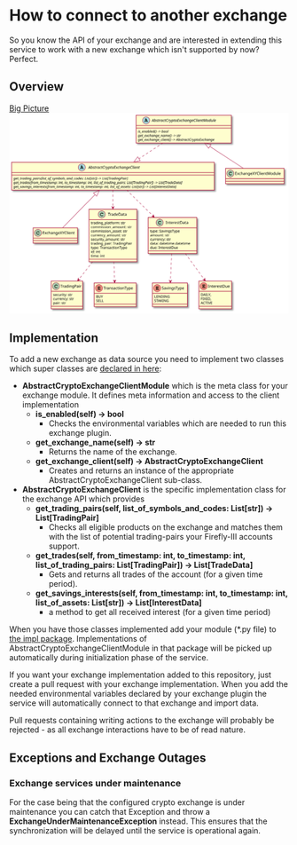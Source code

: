 # How to connect to another exchange

So you know the API of your exchange and are interested in extending this service to work with a new exchange which isn't supported by now?
Perfect.

## Overview

[Big Picture](../../plantuml/overview.svg)
<img src="../../plantuml/overview.svg">

## Implementation

To add a new exchange as data source you need to implement two classes which super classes are [declared in here](./exchange_interface.py):
- **AbstractCryptoExchangeClientModule** which is the meta class for your exchange module. It defines meta information and access to the client implementation
  - **is_enabled(self) -> bool**
    - Checks the environmental variables which are needed to run this exchange plugin.
  - **get_exchange_name(self) -> str**
    - Returns the name of the exchange.
  - **get_exchange_client(self) -> AbstractCryptoExchangeClient**
    - Creates and returns an instance of the appropriate AbstractCryptoExchangeClient sub-class.
- **AbstractCryptoExchangeClient** is the specific implementation class for the exchange API which provides
  - **get_trading_pairs(self, list_of_symbols_and_codes: List[str]) -> List[TradingPair]**
    - Checks all eligible products on the exchange and matches them with the list of potential trading-pairs your Firefly-III accounts support.
  - **get_trades(self, from_timestamp: int, to_timestamp: int, list_of_trading_pairs: List[TradingPair]) -> List[TradeData]**
    - Gets and returns all trades of the account (for a given time period).
  - **get_savings_interests(self, from_timestamp: int, to_timestamp: int, list_of_assets: List[str]) -> List[InterestData]**
    - a method to get all received interest (for a given time period)

When you have those classes implemented add your module (*.py file) to [the impl package](./impls). Implementations of AbstractCryptoExchangeClientModule in that package will be picked up automatically during initialization phase of the service.

If you want your exchange implementation added to this repository, just create a pull request with your exchange implementation. When you add the needed environmental variables declared by your exchange plugin the service will automatically connect to that exchange and import data.

Pull requests containing writing actions to the exchange will probably be rejected - as all exchange interactions have to be of read nature.

## Exceptions and Exchange Outages

### Exchange services under maintenance

For the case being that the configured crypto exchange is under maintenance you can catch that Exception and throw a **ExchangeUnderMaintenanceException** instead. This ensures that the synchronization will be delayed until the service is operational again.